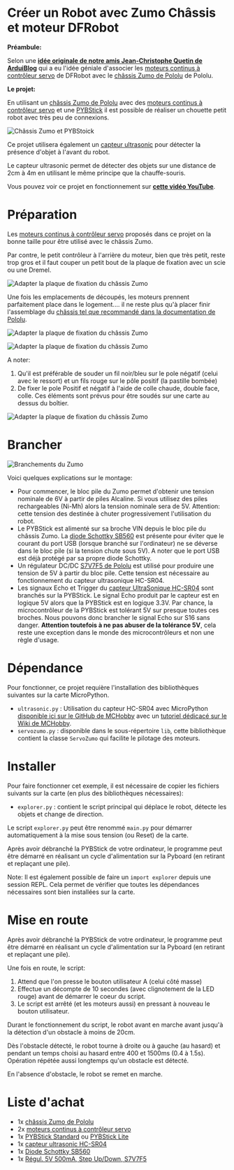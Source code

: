 # Créer un Robot avec Zumo Châssis et moteur DFRobot

__Préambule:__

Selon une __[idée originale de notre amis Jean-Christophe Quetin de ArduiBlog](https://arduiblog.com)__ qui a eu l'idée géniale d'associer les [moteurs continus à contrôleur servo](https://shop.mchobby.be/fr/prototypage-robotique-roue/447-zumo-kit-chassis-sans-moteur-3232100004474-pololu.html) de DFRobot avec le [châssis Zumo de Pololu](https://shop.mchobby.be/fr/prototypage-robotique-roue/447-zumo-kit-chassis-sans-moteur-3232100004474-pololu.html) de Pololu.

__Le projet:__

En utilisant un [châssis Zumo de Pololu](https://shop.mchobby.be/fr/prototypage-robotique-roue/447-zumo-kit-chassis-sans-moteur-3232100004474-pololu.html) avec des [moteurs continus à contrôleur servo](https://shop.mchobby.be/fr/prototypage-robotique-roue/447-zumo-kit-chassis-sans-moteur-3232100004474-pololu.html) et une [PYBStick](https://github.com/mchobby/pyboard-driver/tree/master/PYBStick) il est possible de réaliser un chouette petit robot avec très peu de connexions.

![Châssis Zumo et PYBStoick](docs/_static/zumo-chassis-pybstick.jpg)

Ce projet utilisera également un [capteur ultrasonic](https://shop.mchobby.be/fr/proximite-distance/561-capteur-distance-ultrason-hc-sr04-3232100005617.html) pour détecter la présence d'objet à l'avant du robot.

Le capteur ultrasonic permet de détecter des objets sur une distance de 2cm à 4m en utilisant le même principe que la chauffe-souris.

Vous pouvez voir ce projet en fonctionnement sur [__cette vidéo YouTube__](https://youtu.be/UrhTwr0xmoI).

# Préparation

Les [moteurs continus à contrôleur servo](https://shop.mchobby.be/fr/prototypage-robotique-roue/447-zumo-kit-chassis-sans-moteur-3232100004474-pololu.html) proposés dans ce projet on la bonne taille pour être utilisé avec le châssis Zumo.

Par contre, le petit contrôleur à l'arrière du moteur, bien que très petit, reste trop gros et il faut couper un petit bout de la plaque de fixation avec un scie ou une Dremel.

![Adapter la plaque de fixation du châssis Zumo](docs/_static/zumo-chassis-cutout.jpg)


Une fois les emplacements de découpés, les moteurs prennent parfaitement place dans le logement.... il ne reste plus qu'à placer finir l'assemblage du [châssis tel que recommandé dans la documentation de Pololu](https://www.pololu.com/docs/0J54/3).

![Adapter la plaque de fixation du châssis Zumo](docs/_static/zumo-chassis-cutout1.jpg)

![Adapter la plaque de fixation du châssis Zumo](docs/_static/zumo-chassis-cutout2.jpg)

A noter:
1. Qu'il est préférable de souder un fil noir/bleu sur le pole négatif (celui avec le ressort) et un fils rouge sur le pôle positif (la pastille bombée)
2. De fixer le pole Positif et négatif à l'aide de colle chaude, double face, colle. Ces éléments sont prévus pour être soudés sur une carte au dessus du boîtier.

![Adapter la plaque de fixation du châssis Zumo](docs/_static/zumo-chassis-assembled.jpg)

# Brancher

![Branchements du Zumo](docs/_static/wiring.jpg)

Voici quelques explications sur le montage:
* Pour commencer, le bloc pile du Zumo permet d'obtenir une tension nominale de 6V à partir de piles Alcaline. Si vous utilisez des piles rechargeables (Ni-Mh) alors la tension nominale sera de 5V. Attention: cette tension des destinée à chuter progressivement l'utilisation du robot.
* Le PYBStick est alimenté sur sa broche VIN depuis le bloc pile du châssis Zumo. La  [diode Schottky SB560](https://shop.mchobby.be/fr/electronique-divers/1508-5-diodes-sb560-schottky-60v-5a-670mv-3232100015081.html) est présente pour éviter que le courant du port USB (lorsque branché sur l'ordinateur) ne se déverse dans le bloc pile (si la tension chute sous 5V). A noter que le port USB est déjà protégé par sa propre diode Schottky.
* Un régulateur DC/DC [S7V7F5 de Pololu](https://shop.mchobby.be/fr/regulateurs/463-regul-5v-500ma-step-updown-s7v7f5-3232100004634-pololu.html) est utilisé pour produire une tension de 5V à partir du bloc pile. Cette tension est nécessaire au fonctionnement du capteur ultrasonique HC-SR04.
* Les signaux Echo et Trigger du [capteur UltraSonique HC-SR04](https://shop.mchobby.be/fr/proximite-distance/561-capteur-distance-ultrason-hc-sr04-3232100005617.html) sont branchés sur la PYBStick. Le signal Echo produit par le capteur est en logique 5V alors que la PYBStick est en logique 3.3V. Par chance, la microcontrôleur de la PYBStick est tolérant 5V sur presque toutes ces broches. Nous pouvons donc brancher le signal Echo sur S16 sans danger. __Attention toutefois à ne pas abuser de la tolérance 5V__, cela reste une exception dans le monde des microcontrôleurs et non une règle d'usage.

# Dépendance
Pour fonctionner, ce projet requière l'installation des bibliothèques suivantes sur la carte MicroPython.

* `ultrasonic.py` : Utilisation du capteur HC-SR04 avec MicroPython [disponible ici sur le GitHub de MCHobby](https://github.com/mchobby/pyboard-a-roulette/tree/master/libraries/ultrasonic) avec un [tutoriel dédicacé sur le Wiki de MCHobby](https://wiki.mchobby.be/index.php?title=MicroPython-HC-SR04).
* `servozumo.py` : disponible dans le sous-répertoire `lib`, cette bibliothèque contient la classe `ServoZumo` qui facilite le pilotage des moteurs.

# Installer
Pour faire fonctionner cet exemple, il est nécessaire de copier les fichiers suivants sur la carte (en plus des bibliothèques nécessaires):

* `explorer.py` : contient le script principal qui déplace le robot, détecte les objets et change de direction.

Le script `explorer.py` peut être renommé `main.py` pour démarrer automatiquement à la mise sous tension (ou Reset) de la carte.

Après avoir débranché la PYBStick de votre ordinateur, le programme peut être démarré en réalisant un cycle d'alimentation sur la Pyboard (en retirant et replaçant une pile).

Note: Il est également possible de faire un `import explorer` depuis une session REPL. Cela permet de  vérifier que toutes les dépendances nécessaires sont bien installées sur la carte.

# Mise en route

Après avoir débranché la PYBStick de votre ordinateur, le programme peut être démarré en réalisant un cycle d'alimentation sur la Pyboard (en retirant et replaçant une pile).

Une fois en route, le script:
1. Attend que l'on presse le bouton utilisateur A (celui côté masse)
2. Effectue un décompte de 10 secondes (avec clignotement de la LED rouge) avant de démarrer le coeur du script.
3. Le script est arrêté (et les moteurs aussi) en pressant à nouveau le bouton utilisateur.

Durant le fonctionnement du script, le robot avant en marche avant jusqu'à la détection d'un obstacle à moins de 20cm.

Dès l'obstacle détecté, le robot tourne à droite ou à gauche (au hasard) et pendant un temps choisi au hasard entre 400 et 1500ms (0.4 à 1.5s). Opération répétée aussi longtemps qu'un obstacle est détecté.

En l'absence d'obstacle, le robot se remet en marche.

# Liste d'achat
* 1x [châssis Zumo de Pololu](https://shop.mchobby.be/fr/prototypage-robotique-roue/447-zumo-kit-chassis-sans-moteur-3232100004474-pololu.html)
* 2x [moteurs continus à contrôleur servo](https://shop.mchobby.be/fr/prototypage-robotique-roue/447-zumo-kit-chassis-sans-moteur-3232100004474-pololu.html)
* 1x [PYBStick Standard](https://shop.mchobby.be/fr/micropython/1844-pybstick-lite-26-micropython-et-arduino-3232100018440-garatronic.html) ou [PYBStick Lite](https://shop.mchobby.be/fr/micropython/1830-pybstick-lite-26-micropython-et-arduino-3232100018303-garatronic.html)
* 1x [capteur ultrasonic HC-SR04](https://shop.mchobby.be/fr/proximite-distance/561-capteur-distance-ultrason-hc-sr04-3232100005617.html)
* 1x [Diode Schottky SB560](https://shop.mchobby.be/fr/electronique-divers/1508-5-diodes-sb560-schottky-60v-5a-670mv-3232100015081.html)
* 1x [Régul. 5V 500mA, Step Up/Down, S7V7F5](https://shop.mchobby.be/fr/regulateurs/463-regul-5v-500ma-step-updown-s7v7f5-3232100004634-pololu.html)

